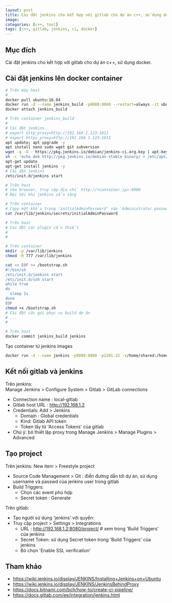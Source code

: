 ```yaml
---
layout: post
title: Cài đặt jenkins cho kết hợp với gitlab cho dự án c++, sử dụng docker    
image: 
categories: [c++, tool]
tags: [c++, gitlab, jenkins, ci, docker]
---
```


## Mục đích  
Cài đặt jenkins cho kết hợp với gitlab cho dự án c++, sử dụng docker.  

## Cài đặt jenkins lên docker container  
```bash
# Trên máy host 
#
docker pull ubuntu:16.04
docker run -d --name jenkins_build -p8080:8080 --restart=always -it ubuntu:16.04
docker attach jenkins_build

# Trên container jenkins_build
#
# Cài đặt jenkins 
# export http_proxy=http://192.168.1.123:1611
# export https_proxy=http://192.168.1.123:1611
apt update; apt upgrade -y
apt install nano sudo wget git subversion
wget -q -O - https://pkg.jenkins.io/debian/jenkins-ci.org.key | apt-key add -
sh -c 'echo deb http://pkg.jenkins.io/debian-stable binary/ > /etc/apt/sources.list.d/jenkins.list'
apt-get update
apt-get install jenkins -y
# Cài đặt jenkins
/etc/init.d/jenkins start

# Trên host 
# Vào browser, truy cập địa chỉ http://<container_ip>:8080
# Đợi tới khi jenkins sẵn sàng 

# Trên container
# Copy mật khẩu trong 'initialAdminPassword' vào 'Administrator password' trên browser của host 
cat /var/lib/jenkins/secrets/initialAdminPassword

# Trên host
# Cài đặt các plugin cần thiết 
#
#

# Trên container
mkdir -p /var/lib/jenkins
chmod -R 777 /var/lib/jenkins

cat << EOF >> /bootstrap.sh
#!/bin/sh
/etc/init.d/jenkins start
/etc/init.d/ssh start
while true
do
  sleep 1s
done
EOF
chmod +x /bootstrap.sh
# Cài đặt các gói phục vụ build dự án
# ...
#

# Trên host
docker commit jenkins_build jenkins
```

Tạo container từ jenkins images 
```bash
docker run -d --name jenkins -p8080:8080 -p2201:22 -v/home/shared:/home/shared --restart=always -it jenkins /bootstrap.sh
```

## Kết nối gitlab và jenkins  
Trên jenkins:  
Manage Jenkins > Configure System > Gitlab > GitLab connections  
- Connection name : local-gitlab
- Gitlab host URL : http://192.168.1.2
- Credentials: Add > Jenkins 
  * Domain : Global credentials
  * Kind: Gitlab API token
  * Token lấy từ 'Access Tokens' của gitlab
- Chú ý: bỏ thiết lập proxy trong Manage Jenkins > Manage Plugins > Advanced

## Tạo project  
Trên jenkins:
New item > Freestyle project 
- Source Code Management > Git : điền đường dẫn tới dự án, sử dụng username và passwd của jenkins user trong gitlab
- Build Triggers:
  * Chọn các event phù hợp 
  * Secret token : Generate 

Trên gitlab:  
- Tạo người sử dụng 'jenkins' với quyền: 
- Truy cập project > Settings > Integrations
  * URL : http://192.168.1.2:8080/project/<project-name> # xem trong 'Build Triggers' của jenkins
  * Secret Token: sử dụng Secret token trong 'Build Triggers' của jenkins 
  * Bỏ chọn 'Enable SSL verification'

## Tham khảo  
- https://wiki.jenkins.io/display/JENKINS/Installing+Jenkins+on+Ubuntu
- https://wiki.jenkins.io/display/JENKINS/JenkinsBehindProxy
- https://docs.bitnami.com/bch/how-to/create-ci-pipeline/
- https://docs.gitlab.com/ee/integration/jenkins.html


